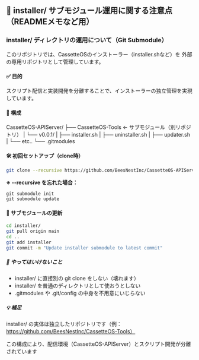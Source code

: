 ## 📄 installer/ サブモジュール運用に関する注意点（READMEメモなど用）

### installer/ ディレクトリの運用について（Git Submodule）

このリポジトリでは、CassetteOSのインストーラー（installer.shなど）を
外部の専用リポジトリとして管理しています。

#### ✅ 目的
スクリプト配信と実装開発を分離することで、インストーラーの独立管理を実現しています。

#### 📁 構成
CassetteOS-APIServer/
├── CassetteOS-Tools ← サブモジュール（別リポジトリ）
|   └── v0.0.1/
|       ├── installer.sh
|       ├── uninstaller.sh
|       ├── updater.sh
|       └── etc..
└── .gitmodules

#### 🛠 初回セットアップ（clone時）
```bash
git clone --recursive https://github.com/BeesNestInc/CassetteOS-APIServer.git
```
**※ --recursive を忘れた場合：**
```
git submodule init
git submodule update
```
#### 🔄 サブモジュールの更新
```bash
cd installer/
git pull origin main
cd ..
git add installer
git commit -m "Update installer submodule to latest commit"
```
##### 🚫 やってはいけないこと
* installer/ に直接別の git clone をしない（壊れます）
* installer/ を普通のディレクトリとして使おうとしない
* .gitmodules や .git/config の中身を不用意にいじらない

##### 💡 補足
installer/ の実体は独立したリポジトリです（例：https://github.com/BeesNestInc/CassetteOS-Tools）

この構成により、配信環境（CassetteOS-APIServer）とスクリプト開発が分離されています
